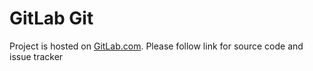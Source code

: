 # GitLab Git

Project is hosted on [GitLab.com](https://gitlab.com/gitlab-org/gitlab_git). Please follow link for source code and issue tracker
